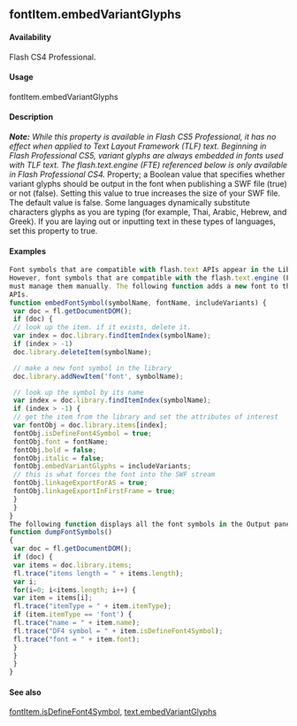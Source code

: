 ## fontItem.embedVariantGlyphs

#### Availability

Flash CS4 Professional.

#### Usage

fontItem.embedVariantGlyphs

#### Description

***Note:** While this property is available in Flash CS5 Professional, it has no effect when applied to Text Layout Framework (TLF) text. Beginning in Flash Professional CS5, variant glyphs are always embedded in fonts used with TLF text. The flash.text.engine (FTE) referenced below is only available in Flash Professional CS4.*
Property; a Boolean value that specifies whether variant glyphs should be output in the font when publishing a SWF file (true) or not (false). Setting this value to true increases the size of your SWF file. The default value is false.
Some languages dynamically substitute characters glyphs as you are typing (for example, Thai, Arabic, Hebrew, and Greek). If you are laying out or inputting text in these types of languages, set this property to true.

#### Examples

```javascript
Font symbols that are compatible with flash.text APIs appear in the Library and the user can manage them directly.
However, font symbols that are compatible with the flash.text.engine (FTE) APIs do not appear in the Library, so you
must manage them manually. The following function adds a new font to the Library that can be used with the FTE
APIs.
function embedFontSymbol(symbolName, fontName, includeVariants) {
 var doc = fl.getDocumentDOM();
 if (doc) {
 // look up the item. if it exists, delete it.
 var index = doc.library.findItemIndex(symbolName);
 if (index > -1)
 doc.library.deleteItem(symbolName);

 // make a new font symbol in the library
 doc.library.addNewItem('font', symbolName);

 // look up the symbol by its name
 var index = doc.library.findItemIndex(symbolName);
 if (index > -1) {
 // get the item from the library and set the attributes of interest
 var fontObj = doc.library.items[index];
 fontObj.isDefineFont4Symbol = true;
 fontObj.font = fontName;
 fontObj.bold = false;
 fontObj.italic = false;
 fontObj.embedVariantGlyphs = includeVariants;
 // this is what forces the font into the SWF stream
 fontObj.linkageExportForAS = true;
 fontObj.linkageExportInFirstFrame = true;
 }
 }
}
The following function displays all the font symbols in the Output panel.
function dumpFontSymbols()
{
 var doc = fl.getDocumentDOM();
 if (doc) {
 var items = doc.library.items;
 fl.trace("items length = " + items.length);
 var i;
 for(i=0; i<items.length; i++) {
 var item = items[i];
 fl.trace("itemType = " + item.itemType);
 if (item.itemType == 'font') {
 fl.trace("name = " + item.name);
 fl.trace("DF4 symbol = " + item.isDefineFont4Symbol);
 fl.trace("font = " + item.font);
 }
 }
 }
}

```
#### See also

[fontItem.isDefineFont4Symbol](../fontItem_object/fontIte6.md), [text.embedVariantGlyphs](../Text_object/text8.md)
